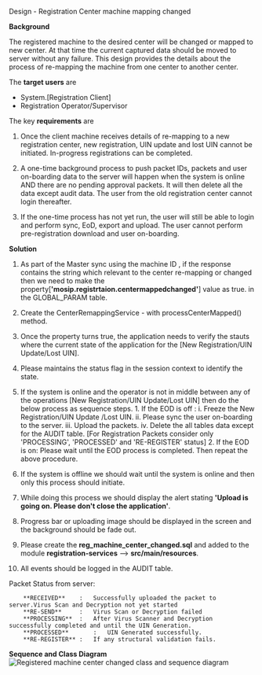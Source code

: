 Design - Registration Center machine mapping changed 


**Background**

The registered machine to the desired center will be changed or mapped to new center. At that time the current captured data should be moved to server without any failure. This design provides the details about the process of re-mapping the machine from one center to another center.


The **target users** are

-  System.[Registration Client]
-  Registration Operator/Supervisor

The key **requirements** are

  1. Once the client machine receives details of re-mapping to a new registration center, new registration, 
     UIN update and lost UIN cannot be initiated. In-progress registrations can be completed.
     
  2. A one-time background process to push packet IDs, packets and user on-boarding data to the server will
  	 happen when the system is online AND there are no pending approval packets. It will then delete all the
  	 data except audit data. The user from the old registration center cannot login thereafter.
  	 
  3. If the one-time process has not yet run, the user will still be able to login and perform sync, EoD, export
     and upload. The user cannot perform pre-registration download and user on-boarding.

	
**Solution**

1.	As part of the Master sync using the machine ID , if the response contains the string which relevant to the 	center re-mapping or changed then we need to 	make the property[**'mosip.registrtaion.centermappedchanged'**] 	value as true. in the GLOBAL_PARAM table.

2. 	Create the CenterRemappingService - with processCenterMapped() method.
 
3. 	Once the property turns true, the application needs to verify the stauts where the current state of the 	application for the [New Registration/UIN 	Update/Lost UIN].
 
4. 	Please maintains the status flag in the session context to identify the state.
 
5. 	If the system is online and the operator is not in middle between any of the operations [New 	Registration/UIN Update/Lost UIN] then do the below process as 	sequence steps.
		1. If the EOD is off : 
			i.  Freeze the New Registration/UIN Update /Lost UIN.
			ii. Please sync the user on-boarding to the server.
			iii. Upload the packets.
			iv. Delete the all tables data except for the AUDIT table. [For Registration Packets consider only 'PROCESSING', 'PROCESSED' and 'RE-REGISTER' status]
		2. If the EOD is on:
			  Please wait until the EOD process is completed. Then repeat the above procedure.

6.  If the system is offline we should wait until the system is online and then only this process should  	initiate.		

7. 	While doing this process we should display the alert stating 
	**'Upload is going on. Please don't close the application'**. 
	
8. 	Progress bar or uploading image should be displayed in the screen and the background should be fade out. 
 
9. 	Please create the **reg_machine_center_changed.sql** and added to the module
	**registration-services** --> 	**src/main/resources**.
	
10. All events should be logged in the AUDIT table.

Packet Status from server: 

		**RECEIVED**   	:	Successfully uploaded the packet to server.Virus Scan and Decryption not yet started
		**RE-SEND**    	:	Virus Scan or Decryption failed
		**PROCESSING**	:	After Virus Scanner and Decryption successfully completed and until the UIN Generation.
		**PROCESSED**		:	UIN Generated successfully.
		**RE-REGISTER**	:	If any structural validation fails.


**Sequence and Class Diagram**
![Registered machine center changed  class and sequence diagram](_images/reg_center_machine_changed.png)
    